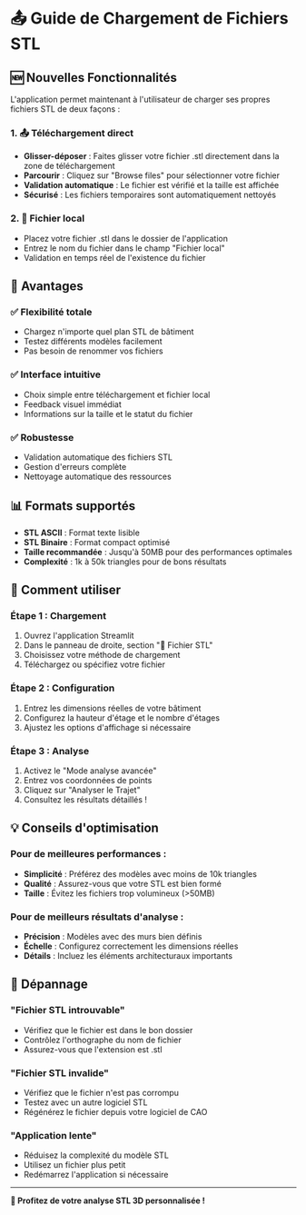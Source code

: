 # 📤 Guide de Chargement de Fichiers STL

## 🆕 Nouvelles Fonctionnalités

L'application permet maintenant à l'utilisateur de charger ses propres fichiers STL de deux façons :

### 1. 📤 **Téléchargement direct**
- **Glisser-déposer** : Faites glisser votre fichier .stl directement dans la zone de téléchargement
- **Parcourir** : Cliquez sur "Browse files" pour sélectionner votre fichier
- **Validation automatique** : Le fichier est vérifié et la taille est affichée
- **Sécurisé** : Les fichiers temporaires sont automatiquement nettoyés

### 2. 📂 **Fichier local**
- Placez votre fichier .stl dans le dossier de l'application
- Entrez le nom du fichier dans le champ "Fichier local"
- Validation en temps réel de l'existence du fichier

## 🎯 **Avantages**

### ✅ **Flexibilité totale**
- Chargez n'importe quel plan STL de bâtiment
- Testez différents modèles facilement
- Pas besoin de renommer vos fichiers

### ✅ **Interface intuitive**
- Choix simple entre téléchargement et fichier local
- Feedback visuel immédiat
- Informations sur la taille et le statut du fichier

### ✅ **Robustesse**
- Validation automatique des fichiers STL
- Gestion d'erreurs complète
- Nettoyage automatique des ressources

## 📊 **Formats supportés**

- **STL ASCII** : Format texte lisible
- **STL Binaire** : Format compact optimisé
- **Taille recommandée** : Jusqu'à 50MB pour des performances optimales
- **Complexité** : 1k à 50k triangles pour de bons résultats

## 🚀 **Comment utiliser**

### Étape 1 : Chargement
1. Ouvrez l'application Streamlit
2. Dans le panneau de droite, section "📁 Fichier STL"
3. Choisissez votre méthode de chargement
4. Téléchargez ou spécifiez votre fichier

### Étape 2 : Configuration
1. Entrez les dimensions réelles de votre bâtiment
2. Configurez la hauteur d'étage et le nombre d'étages
3. Ajustez les options d'affichage si nécessaire

### Étape 3 : Analyse
1. Activez le "Mode analyse avancée"
2. Entrez vos coordonnées de points
3. Cliquez sur "Analyser le Trajet"
4. Consultez les résultats détaillés !

## 💡 **Conseils d'optimisation**

### Pour de meilleures performances :
- **Simplicité** : Préférez des modèles avec moins de 10k triangles
- **Qualité** : Assurez-vous que votre STL est bien formé
- **Taille** : Évitez les fichiers trop volumineux (>50MB)

### Pour de meilleurs résultats d'analyse :
- **Précision** : Modèles avec des murs bien définis
- **Échelle** : Configurez correctement les dimensions réelles
- **Détails** : Incluez les éléments architecturaux importants

## 🔧 **Dépannage**

### "Fichier STL introuvable"
- Vérifiez que le fichier est dans le bon dossier
- Contrôlez l'orthographe du nom de fichier
- Assurez-vous que l'extension est .stl

### "Fichier STL invalide"
- Vérifiez que le fichier n'est pas corrompu
- Testez avec un autre logiciel STL
- Régénérez le fichier depuis votre logiciel de CAO

### "Application lente"
- Réduisez la complexité du modèle STL
- Utilisez un fichier plus petit
- Redémarrez l'application si nécessaire

---

**🎉 Profitez de votre analyse STL 3D personnalisée !**
